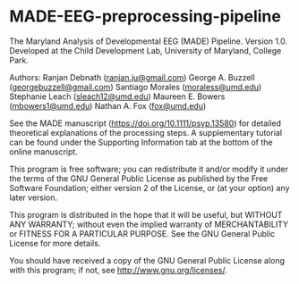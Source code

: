 # MADE-EEG-preprocessing-pipeline
The Maryland Analysis of Developmental EEG (MADE) Pipeline. Version 1.0.
Developed at the Child Development Lab, University of Maryland, College Park.

Authors:
Ranjan Debnath (ranjan.ju@gmail.com)
George A. Buzzell (georgebuzzell@gmail.com)
Santiago Morales  (moraless@umd.edu)
Stephanie Leach (sleach12@umd.edu)
Maureen E. Bowers (mbowers1@umd.edu)
Nathan A. Fox (fox@umd.edu)

See the MADE manuscript (https://doi.org/10.1111/psyp.13580) for detailed theoretical explanations of the processing steps. 
A supplementary tutorial can be found under the Supporting Information tab at the bottom of the online manuscript.

This program is free software; you can redistribute it and/or modify it under the terms of the GNU General Public License 
as published by the Free Software Foundation; either version 2 of the License, or (at your option) any later version.

This program is distributed in the hope that it will be useful, but WITHOUT ANY WARRANTY; without even the implied 
warranty of MERCHANTABILITY or FITNESS FOR A PARTICULAR PURPOSE.  See the GNU General Public License for more details.

You should have received a copy of the GNU General Public License along with this program; 
if not, see <http://www.gnu.org/licenses/>.
